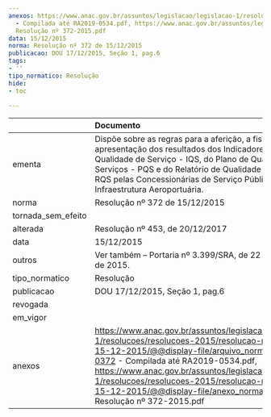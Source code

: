 ```yaml
---
anexos: https://www.anac.gov.br/assuntos/legislacao/legislacao-1/resolucoes/resolucoes-2015/resolucao-no-372-de-15-12-2015/@@display-file/arquivo_norma/RA2015-0372
  - Compilada até RA2019-0534.pdf, https://www.anac.gov.br/assuntos/legislacao/legislacao-1/resolucoes/resolucoes-2015/resolucao-no-372-de-15-12-2015/@@display-file/anexo_norma/CEF
  Resolução nº 372-2015.pdf
data: 15/12/2015
norma: Resolução nº 372 de 15/12/2015
publicacao: DOU 17/12/2015, Seção 1, pag.6
tags:
- ''
tipo_normatico: Resolução
hide: 
- toc 
 
---
```


|                    | Documento                                                                                                                                                                                                                                                                                                                                                                |
|:-------------------|:-------------------------------------------------------------------------------------------------------------------------------------------------------------------------------------------------------------------------------------------------------------------------------------------------------------------------------------------------------------------------|
| ementa             | Dispõe sobre as regras para a aferição, a fiscalização e a apresentação dos resultados dos Indicadores de Qualidade de Serviço - IQS, do Plano de Qualidade de Serviços - PQS e do Relatório de Qualidade de Serviço - RQS pelas Concessionárias de Serviço Público de Infraestrutura Aeroportuária.                                                                     |
| norma              | Resolução nº 372 de 15/12/2015                                                                                                                                                                                                                                                                                                                                           |
| tornada_sem_efeito |                                                                                                                                                                                                                                                                                                                                                                          |
| alterada           | Resolução nº 453, de 20/12/2017                                                                                                                                                                                                                                                                                                                                          |
| data               | 15/12/2015                                                                                                                                                                                                                                                                                                                                                               |
| outros             | Ver também – Portaria nº 3.399/SRA, de 22 de dezembro de 2015.                                                                                                                                                                                                                                                                                                           |
| tipo_normatico     | Resolução                                                                                                                                                                                                                                                                                                                                                                |
| publicacao         | DOU 17/12/2015, Seção 1, pag.6                                                                                                                                                                                                                                                                                                                                           |
| revogada           |                                                                                                                                                                                                                                                                                                                                                                          |
| em_vigor           |                                                                                                                                                                                                                                                                                                                                                                          |
| anexos             | https://www.anac.gov.br/assuntos/legislacao/legislacao-1/resolucoes/resolucoes-2015/resolucao-no-372-de-15-12-2015/@@display-file/arquivo_norma/RA2015-0372 - Compilada até RA2019-0534.pdf, https://www.anac.gov.br/assuntos/legislacao/legislacao-1/resolucoes/resolucoes-2015/resolucao-no-372-de-15-12-2015/@@display-file/anexo_norma/CEF Resolução nº 372-2015.pdf |